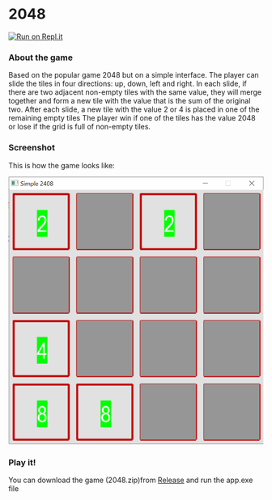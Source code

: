 # 2048
[![Run on Repl.it](https://repl.it/badge/github/alexknvl/2048)](https://repl.it/github/alexknvl/2048)
### About the game
Based on the popular game 2048 but on a simple interface. The player can slide the tiles in four directions: up, down, left and right. In each slide, if there are two adjacent non-empty tiles with the same value, they will merge together and form a new tile with the value that is the sum of the original two.
After each slide, a new tile with the value 2 or 4 is placed in one of the remaining empty tiles
The player win if one of the tiles has the value 2048 or lose if the grid is full of non-empty tiles.

### Screenshot
This is how the game looks like:

<p align='center'>
<img src='images/screenshot.PNG'/>
</p>

### Play it!
You can download the game (2048.zip)from [Release](https://github.com/socolachaymo/2048/releases) and run the app.exe file
